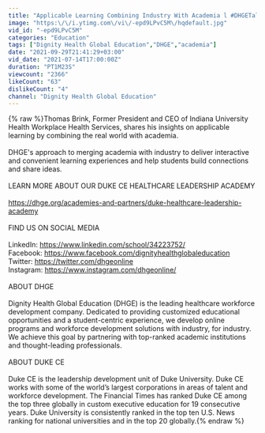 ```yaml
---
title: "Applicable Learning Combining Industry With Academia l #DHGETalks"
image: "https:\/\/i.ytimg.com\/vi\/-epd9LPvC5M\/hqdefault.jpg"
vid_id: "-epd9LPvC5M"
categories: "Education"
tags: ["Dignity Health Global Education","DHGE","academia"]
date: "2021-09-29T21:41:29+03:00"
vid_date: "2021-07-14T17:00:00Z"
duration: "PT1M23S"
viewcount: "2366"
likeCount: "63"
dislikeCount: "4"
channel: "Dignity Health Global Education"
---
```

{% raw %}Thomas Brink, Former President and CEO of Indiana University Health Workplace Health Services, shares his insights on applicable learning by combining the real world with academia. <br /><br />DHGE's approach to merging academia with industry to deliver interactive and convenient learning experiences and help students build connections and share ideas. <br /><br />LEARN MORE ABOUT OUR DUKE CE HEALTHCARE LEADERSHIP ACADEMY<br /><br /><a rel="nofollow" target="blank" href="https://dhge.org/academies-and-partners/duke-healthcare-leadership-academy">https://dhge.org/academies-and-partners/duke-healthcare-leadership-academy</a><br /><br />FIND US ON SOCIAL MEDIA<br /><br />LinkedIn: <a rel="nofollow" target="blank" href="https://www.linkedin.com/school/34223752/">https://www.linkedin.com/school/34223752/</a><br />Facebook: <a rel="nofollow" target="blank" href="https://www.facebook.com/dignityhealthglobaleducation">https://www.facebook.com/dignityhealthglobaleducation</a>  <br />Twitter: <a rel="nofollow" target="blank" href="https://twitter.com/dhgeonline">https://twitter.com/dhgeonline</a><br />Instagram: <a rel="nofollow" target="blank" href="https://www.instagram.com/dhgeonline/">https://www.instagram.com/dhgeonline/</a><br /><br />ABOUT DHGE<br /><br />Dignity Health Global Education (DHGE) is the leading healthcare workforce development company. Dedicated to providing customized educational opportunities and a student-centric experience, we develop online programs and workforce development solutions with industry, for industry. We achieve this goal by partnering with top-ranked academic institutions and thought-leading professionals.<br /><br />ABOUT DUKE CE<br /><br />Duke CE is the leadership development unit of Duke University. Duke CE works with some of the world’s largest corporations in areas of talent and workforce development. The Financial Times has ranked Duke CE among the top three globally in custom executive education for 19 consecutive years. Duke University is consistently ranked in the top ten U.S. News ranking for national universities and in the top 20 globally.{% endraw %}
